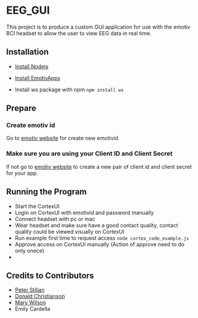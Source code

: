 # EEG_GUI
This project is to produce a custom GUI application for use with the emotiv BCI headset to allow the user to view EEG data in real time.

## Installation 
* [Install Nodejs](https://nodejs.org/en/)

* [Install EmotivApps](https://emotiv.com)

* Install ws package with npm ```npm install ws```

## Prepare
### Create emotiv id
Go to [emotiv website](https://emotiv.com) for create new emotivid

### Make sure you are using your Client ID and Client Secret
If not go to [emotiv website](https://emotiv.com) to create a new pair of client id and client secret for your app.

## Running the Program
* Start the CortexUI
* Login on CortexUI with emotivid and password manually
* Connect headset with pc or mac
* Wear headset and make sure have a good contact quality, contact quality could be viewed visually on CortexUI
* Run example first time to request access ```node cortex_code_example.js```
* Approve access on CortexUI manually (Action of approve need to do only onece)
*

## Credits to Contributors
* [Peter Stilian](https://github.com/pstilian)
* [Donald Christianson](https://github.com/Donaldc354)
* [Mary Wilson](https://github.com/mwilson18)
* Emily Cardella

